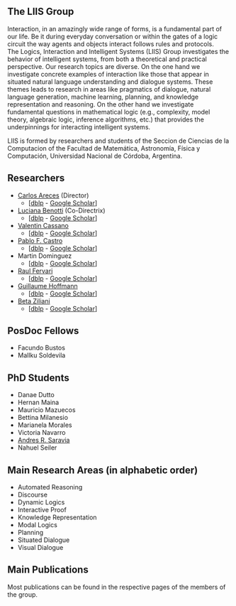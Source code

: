 ## The LIIS Group

Interaction, in an amazingly wide range of forms, is a fundamental part of our life.  Be it during everyday conversation or within the gates of a logic circuit the way agents and objects interact follows rules and protocols.  
The Logics, Interaction and Intelligent Systems (LIIS) Group investigates the behavior of intelligent systems, from both a theoretical and practical perspective. Our research topics are diverse.  On the one hand we investigate concrete examples of interaction like those that appear in situated natural language understanding and dialogue systems. These themes leads to research in areas like pragmatics of dialogue, natural language generation, machine learning, planning, and knowledge representation and reasoning. On the other hand we investigate fundamental questions in mathematical logic (e.g., complexity, model theory, algebraic logic, inference algorithms, etc.)  that provides the underpinnings for interacting intelligent systems.

LIIS is formed by researchers and students of the Seccion de Ciencias de la Computacion of the Facultad de Matemática, Astronomía, Física y Computación, Universidad Nacional de Córdoba, Argentina.

## Researchers ##

- [Carlos Areces](https://carlosareces.github.io/) (Director) 
  - \[[dblp](https://dblp.uni-trier.de/pers/a/Areces:Carlos.html) - 
       [Google Scholar](https://scholar.google.com/citations?user=Ku5jaRkAAAAJ&hl=en)\]
- [Luciana Benotti](https://benotti.github.io/) (Co-Directrix) 
  - \[[dblp](https://dblp.uni-trier.de/pers/hd/b/Benotti:Luciana) - 
      [Google Scholar](https://scholar.google.com/citations?user=QqsVx-oAAAAJ&hl=en)\]
- [Valentin Cassano](https://vcassano.github.io/)  
  - \[[dblp](https://dblp.uni-trier.de/pers/hd/c/Cassano:Valentin) - 
      [Google Scholar](https://scholar.google.com.ar/citations?user=C16YRcMAAAAJ&hl=en)\]
- [Pablo F. Castro](https://pablofcastro.github.io/)
  - \[[dblp](https://dblp.uni-trier.de/pers/c/Castro:Pablo_F=.html) - 
      [Google Scholar](https://scholar.google.com/citations?user=Fsnu7zMAAAAJ&hl=en)\]
- Martin Dominguez 
  - \[[dblp](https://dblp.uni-trier.de/pers/hd/d/Dom=iacute=nguez:Mart=iacute=n_Ariel) - 
      [Google Scholar](https://scholar.google.com/citations?user=ExBxMa4AAAAJ&hl=en)\]
- [Raul Fervari](https://cs.famaf.unc.edu.ar/~rfervari) 
  - \[[dblp](https://dblp.uni-trier.de/pers/hd/f/Fervari:Raul) - 
      [Google Scholar](https://scholar.google.com.ar/citations?user=3dg1ASwAAAAJ&hl=en)\]
- [Guillaume Hoffmann](https://cs.famaf.unc.edu.ar/~hoffmann/) 
  - \[[dblp](https://dblp.uni-trier.de/pers/hd/h/Hoffmann:Guillaume) - 
      [Google Scholar](https://scholar.google.com.ar/citations?user=d0O_hjsAAAAJ&hl=en)\]
- [Beta Ziliani](https://people.mpi-sws.org/~beta/) 
  - \[[dblp](https://dblp.uni-trier.de/pers/hd/z/Ziliani:Beta) - 
      [Google Scholar](https://scholar.google.com/citations?user=zPeBksEAAAAJ&hl=en)\]


## PosDoc Fellows ##

- Facundo Bustos 
- Mallku Soldevila

## PhD Students ##

- Danae Dutto
- Hernan Maina
- Mauricio Mazuecos
- Bettina Milanesio
- Marianela Morales
- Victoria Navarro 
- [Andres R. Saravia](https://andresrsaravia.github.io/)  
- Nahuel Seiler 


## Main Research Areas (in alphabetic order) ##

- Automated Reasoning
- Discourse
- Dynamic Logics
- Interactive Proof
- Knowledge Representation
- Modal Logics
- Planning
- Situated Dialogue
- Visual Dialogue


## Main Publications ##

Most publications can be found in the respective pages of the members of the group.   


